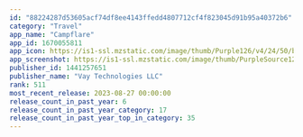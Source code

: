 ```yaml
---
id: "88224287d53605acf74df8ee4143ffedd4807712cf4f823045d91b95a40372b6"
category: "Travel"
app_name: "Campflare"
app_id: 1670055811
app_icon: https://is1-ssl.mzstatic.com/image/thumb/Purple126/v4/24/50/b9/2450b94a-a1e8-4b75-b3f5-439c2f0f94e4/AppIcon-1x_U007emarketing-0-7-0-85-220.png/1024x1024bb.png
app_screenshot: https://is1-ssl.mzstatic.com/image/thumb/PurpleSource126/v4/03/34/cd/0334cd8a-dd10-ac93-4b3b-f2c3cfbb3b05/085bbc39-936f-4745-a5a0-d1768b7b46fc_first.png/1284x2778bb.png
publisher_id: 1441257651
publisher_name: "Vay Technologies LLC"
rank: 511
most_recent_release: 2023-08-27 00:00:00
release_count_in_past_year: 6
release_count_in_past_year_category: 17
release_count_in_past_year_top_in_category: 35
---
```

